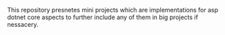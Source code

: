 This repository presnetes mini projects which are implementations for asp dotnet core aspects to further include any of them in big projects if nessacery.
